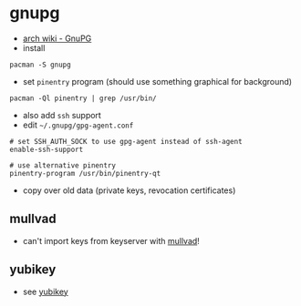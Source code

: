 # gnupg

- [arch wiki - GnuPG](https://wiki.archlinux.org/title/GnuPG)
- install

```shell
pacman -S gnupg
```

- set `pinentry` program (should use something graphical for background)

```shell
pacman -Ql pinentry | grep /usr/bin/
```

- also add `ssh` support
- edit `~/.gnupg/gpg-agent.conf`

```config
# set SSH_AUTH_SOCK to use gpg-agent instead of ssh-agent
enable-ssh-support

# use alternative pinentry
pinentry-program /usr/bin/pinentry-qt
```

- copy over old data (private keys, revocation certificates)

## mullvad

- can't import keys from keyserver with
  [mullvad](/pkgs/tools/networking/mullvad.md)!

## yubikey

- see [yubikey](/pkgs/tools/misc/yubikey-manager.md)
